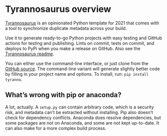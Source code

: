 # Tyrannosaurus overview

[Tyrannosaurus](https://github.com/dmyersturnbull/tyranno>) is an opinionated Python
template for 2021 that comes with a tool to synchronize duplicate metadata across your build.

Use it to generate ready-to-go Python projects
with easy testing and GitHub actions for testing and publishing.
Lints on commit, tests on commit, and deploys to PyPi when you make a release on GitHub.
Also see the [Tyrannosaurus readme](https://github.com/dmyersturnbull/tyranno/blob/master/README.md).

You can either use the command-line interface,
or just clone from the [GitHub source](https://github.com/dmyersturnbull/tyranno).
The command-line variant will generate slightly better code
by filling in your project name and options.
To install, run: `pip install tyranno`.

## What’s wrong with pip or anaconda?

A lot, actually. A `setup.py` can contain arbitrary code, which
is a security risk, and metadata can’t be extracted without installing.
Pip also doesn’t check for dependency conflicts.
Anaconda does resolve dependencies, but some packages are not on Anaconda,
and some are not kept up-to-date. It can also make for a more complex build process.
